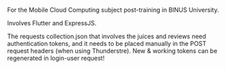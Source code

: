 For the Mobile Cloud Computing subject post-training in BINUS University.

Involves Flutter and ExpressJS.

The requests collection.json that involves the juices and reviews need authentication tokens, and it needs to be
placed manually in the POST request headers (when using Thunderstre). New & working tokens can be regenerated in login-user request!

